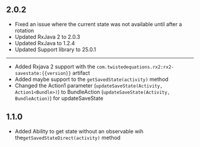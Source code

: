 2.0.2
-----

- Fixed an issue where the current state was not available until after a rotation
- Updated RxJava 2 to 2.0.3
- Updated RxJava to 1.2.4
- Updated Support library to 25.0.1

-----

- Added Rxjava 2 support with the `com.twistedequations.rx2:rx2-savestate:{{version}}` artifact
- Added maybe support to the `getSavedState(activity)` method
- Changed the Action1 parameter (`updateSaveState(Activity, Action1<Bundle>)`) to BundleAction (`updateSaveState(Activity, BundleAction)`) for updateSaveState

1.1.0
-----

- Added Ability to get state without an observable wih the`getSavedStateDirect(activity)` method
